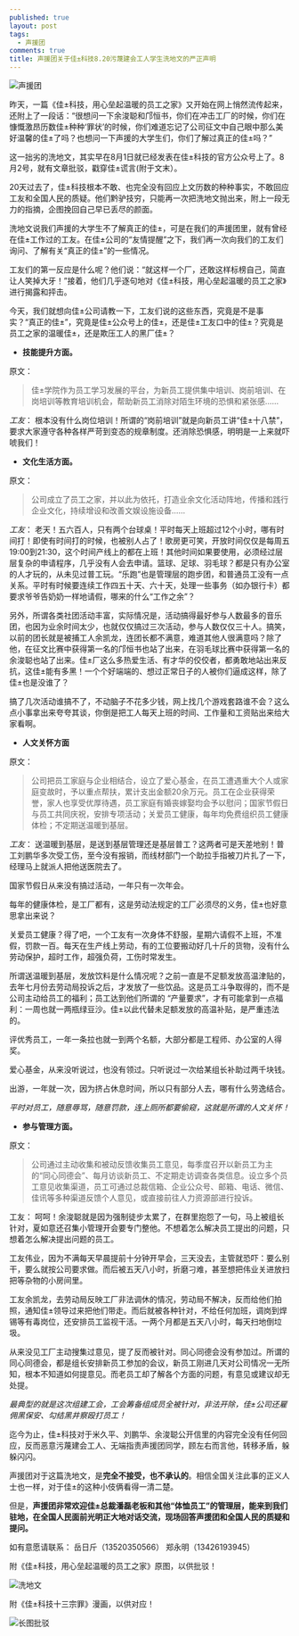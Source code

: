 ```yaml
---
published: true
layout: post
tags:
  - 声援团
comments: true
title: 声援团关于佳±科技8.20污蔑建会工人学生洗地文的严正声明
---
```


![声援团][3]

昨天，一篇《佳±科技，用心垒起温暖的员工之家》又开始在网上悄然流传起来，还附上了一段话：“很想问一下余浚聪和邝恒书，你们在冲击工厂的时候，你们在慷慨激昂历数佳±种种‘罪状’的时候，你们难道忘记了公司征文中自己眼中那么美好温馨的佳±了吗？也想问一下声援的大学生们，你们了解过真正的佳±吗？”

这一拙劣的洗地文，其实早在8月1日就已经发表在佳±科技的官方公众号上了。8月2号，就有文章批驳，戳穿佳±谎言(附于文末）。

20天过去了，佳±科技根本不敢、也完全没有回应上文历数的种种事实，不敢回应工友和全国人民的质疑。他们黔驴技穷，只能再一次把洗地文抛出来，附上一段无力的指摘，企图挽回自己早已丢尽的颜面。

洗地文说我们声援的大学生不了解真正的佳±，可是在我们的声援团里，就有曾经在佳±工作过的工友。在佳±公司的“友情提醒”之下，我们再一次向我们的工友们询问、了解有关“真正的佳±”的一些情况。

工友们的第一反应是什么呢？他们说：“就这样一个厂，还敢这样标榜自己，简直让人笑掉大牙！”接着，他们几乎逐句地对《佳±科技，用心垒起温暖的员工之家》进行揭露和抨击。

今天，我们就想向佳±公司请教一下，工友们说的这些东西，究竟是不是事实？“真正的佳±”，究竟是佳±公众号上的佳±，还是佳±工友口中的佳±？究竟是员工之家的温暖佳±，还是欺压工人的黑厂佳±？

 - **技能提升方面。**

原文：
> 佳±学院作为员工学习发展的平台，为新员工提供集中培训、岗前培训、在岗培训等教育培训机会，帮助新员工消除对陌生环境的恐惧和紧张感……

*工友*：
根本没有什么岗位培训！所谓的“岗前培训”就是向新员工讲“佳±十八禁”，要求大家遵守各种各样严苛到变态的规章制度。还消除恐惧感，明明是一上来就吓唬我们！


 - **文化生活方面。**

原文：
> 公司成立了员工之家，并以此为依托，打造业余文化活动阵地，传播和践行企业文化，持续增设和改善文娱设施设备……

*工友*：
老天！五六百人，只有两个台球桌！平时每天上班超过12个小时，哪有时间打！即使有时间打的时候，也被别人占了！歌房更可笑，开放时间仅仅是每周五19:00到21:30，这个时间产线上的都在上班！其他时间如果要使用，必须经过层层复杂的申请程序，几乎没有人会去申请。篮球、足球、羽毛球？都是只有办公室的人才玩的，从未见过普工玩。“乐跑”也是管理层的跑步团，和普通员工没有一点关系。平时有时候要连续工作四五十天、六十天，处理一些事务（如办银行卡）都要求爷爷告奶奶一样地请假，哪来的什么“工作之余”？

另外，所谓各类社团活动丰富，实际情况是，活动搞得最好参与人数最多的音乐团，也因为业余时间太少，也就仅仅搞过三次活动，参与人数仅仅三十人。搞笑，以前的团长就是被捕工人余凯龙，连团长都不满意，难道其他人很满意吗？除了他，在征文比赛中获得第一名的邝恒书也站了出来，在羽毛球比赛中获得第一名的余浚聪也站了出来。佳±厂这么多热爱生活、有才华的佼佼者，都勇敢地站出来反抗，这佳±能有多黑！一个个好端端的、想过正常日子的人被你们逼成这样，除了佳±也是没谁了？

搞了几次活动谁搞不了，不动脑子不花多少钱，网上找几个游戏套路谁不会？这么点小事拿出来夸夸其谈，你倒是把工人每天上班的时间、工作量和工资贴出来给大家看啊。


 - **人文关怀方面**

原文：
> 公司把员工家庭与企业相结合，设立了爱心基金，在员工遭遇重大个人或家庭变故时，予以重点帮扶，累计支出金额20余万元。员工在企业获得荣誉，家人也享受优厚待遇，员工家庭有婚丧嫁娶均会予以慰问；国家节假日与员工共同庆祝，安排专项活动；关爱员工健康，每年均免费组织员工健康体检；不定期送温暖到基层。

*工友*：
送温暖到基层，是送到基层管理还是基层普工？这两者可是天差地别！普工刘鹏华多次受工伤，至今没有报销，而线材部门一个助拉手指被刀片扎了一下，经理马上就派人把他送医院去了。

国家节假日从来没有搞过活动，一年只有一次年会。

每年的健康体检，是工厂都有，这是劳动法规定的工厂必须尽的义务，佳±也好意思拿出来说？

关爱员工健康？得了吧，一个工友有一次身体不舒服，星期六请假不上班，不准假，罚款一百。每天在生产线上劳动，有的工位要搬动好几十斤的货物，没有什么劳动保护，超时工作，超强负荷，工伤时常发生。

所谓送温暖到基层，发放饮料是什么情况呢？之前一直是不足额发放高温津贴的，去年七月份去劳动局投诉之后，才发放了一些饮品。这是员工斗争取得的，而不是公司主动给员工的福利；员工达到他们所谓的 “产量要求”，才有可能拿到一点福利：一周也就一两瓶绿豆沙。佳±以此代替未足额发放的高温补贴，是严重违法的。

评优秀员工，一年一条拉也就一到两个名额，大部分都是工程师、办公室的人得奖。

爱心基金，从来没听说过，也没有领过。只听说过一次给某组长补助过两千块钱。

出游，一年就一次，因为挤占休息时间，所以只有部分人去，哪有什么劳逸结合。

*平时对员工，随意辱骂，随意罚款，连上厕所都要偷窥，这就是所谓的人文关怀！*

 - **参与管理方面。**

原文：
> 公司通过主动收集和被动反馈收集员工意见，每季度召开以新员工为主的“同心同德会”、每月访谈新员工、不定期走访调查各类信息。设立多个员工意见收集渠道，员工可通过总裁信箱、企业公众号、邮箱、电话、微信、佳讯等多种渠道反馈个人意见，或直接前往人力资源部进行投诉。

工友：
呵呵！余浚聪就是因为强制徒步太累了，在群里抱怨了一句，马上被组长针对，夏如意还召集小管理开会要专门整他。不想着怎么解决员工提出的问题，只想着怎么解决提出问题的员工。

工友伟业，因为不满每天早晨提前十分钟开早会，三天没去，主管就恐吓：要么别干，要么就按公司要求做。而后被五天八小时，折磨刁难，甚至想把伟业关进放扫把等杂物的小房间里。

工友余凯龙，去劳动局反映工厂非法调休的情况，劳动局不解决，反而给他们拍照，通知佳±领导过来把他们带走。而后就被各种针对，不给任何加班，调岗到焊锡等有毒岗位，还安排员工监视干活。一两个月都是五天八小时，每天扫地倒垃圾。

从来没见工厂主动搜集过意见，提了反而被针对。同心同德会没有参加过。所谓的同心同德会，都是组长安排新员工参加的会议，新员工刚进几天对公司情况一无所知，根本不知道如何提意见。而老员工却了解各个方面的问题，有意见或建议却无处提。

*最典型的就是这次组建工会，工会筹备组成员全被针对，非法开除，佳±公司还雇佣黑保安、勾结黑井察殴打员工！*


迄今为止，佳±科技对于米久平、刘鹏华、余浚聪公开信里的内容完全没有任何回应，反而恶意污蔑建会工人、无端指责声援团同学，顾左右而言他，转移矛盾，躲躲闪闪。

声援团对于这篇洗地文，是**完全不接受，也不承认的**。相信全国关注此事的正义人士也一样，对于佳±的这种小伎俩看得一清二楚。

但是，**声援团非常欢迎佳±总裁潘磊老板和其他“体恤员工”的管理层，能来到我们驻地，在全国人民面前光明正大地对话交流，现场回答声援团和全国人民的质疑和提问。**

如有意愿请联系：
岳日斤（13520350566）
郑永明（13426193945）

附《佳±科技，用心垒起温暖的员工之家》原图，以供批驳！

![洗地文][2]

附《佳±科技十三宗罪》漫画，以供对应！

![长图批驳][1]

[1]: https://upload.cc/i1/2018/08/21/OBq36r.png
[2]: https://upload.cc/i1/2018/08/21/Z2AMLu.jpg
[3]: https://upload.cc/i1/2018/08/21/tmgBLP.jpg
